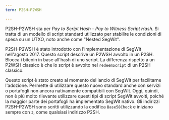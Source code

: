 ```yaml
---
term: P2SH-P2WSH

---
```

P2SH-P2WSH sta per *Pay to Script Hash - Pay to Witness Script Hash*. Si tratta di un modello di script standard utilizzato per stabilire le condizioni di spesa su un UTXO, noto anche come "Nested SegWit".

P2SH-P2WSH è stato introdotto con l'implementazione di SegWit nell'agosto 2017. Questo script descrive un P2WSH avvolto in un P2SH. Blocca i bitcoin in base all'hash di uno script. La differenza rispetto a un P2WSH classico è che lo script è avvolto nel `redeemScript` di un P2SH classico.

Questo script è stato creato al momento del lancio di SegWit per facilitarne l'adozione. Permette di utilizzare questo nuovo standard anche con servizi o portafogli non ancora nativamente compatibili con SegWit. Oggi, quindi, non è più molto rilevante utilizzare questi tipi di script SegWit avvolti, poiché la maggior parte dei portafogli ha implementato SegWit nativo. Gli indirizzi P2SH-P2WSH sono scritti utilizzando la codifica `Base58Check` e iniziano sempre con `3`, come qualsiasi indirizzo P2SH.